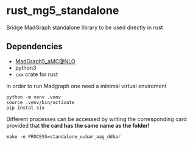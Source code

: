 # rust_mg5_standalone
Bridge MadGraph standalone library to be used directly in rust

## Dependencies
 - [MadGraph5_aMC@NLO](https://launchpad.net/mg5amcnlo)
 - python3
 - `cxx` crate for rust

In order to run Madgraph one need a minimal virtual enviroment
```
python -m venv .venv
source .venv/bin/activate
pip instal six
```

Different processes can be accessed by writing the corresponding card provided that
**the card has the same name as the folder!**
```
make -e PROCESS=standalone_uubar_aag_ddbar
```
